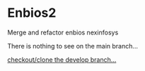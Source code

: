 # Enbios2
Merge and refactor enbios nexinfosys 



There is nothing to see on the main branch...

[checkout/clone the develop branch...](https://github.com/ENVIRO-Module/enbios2/tree/develop)

